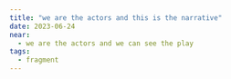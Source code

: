 ```yaml
---
title: "we are the actors and this is the narrative"
date: 2023-06-24
near:
  - we are the actors and we can see the play
tags:
  - fragment
---
```

